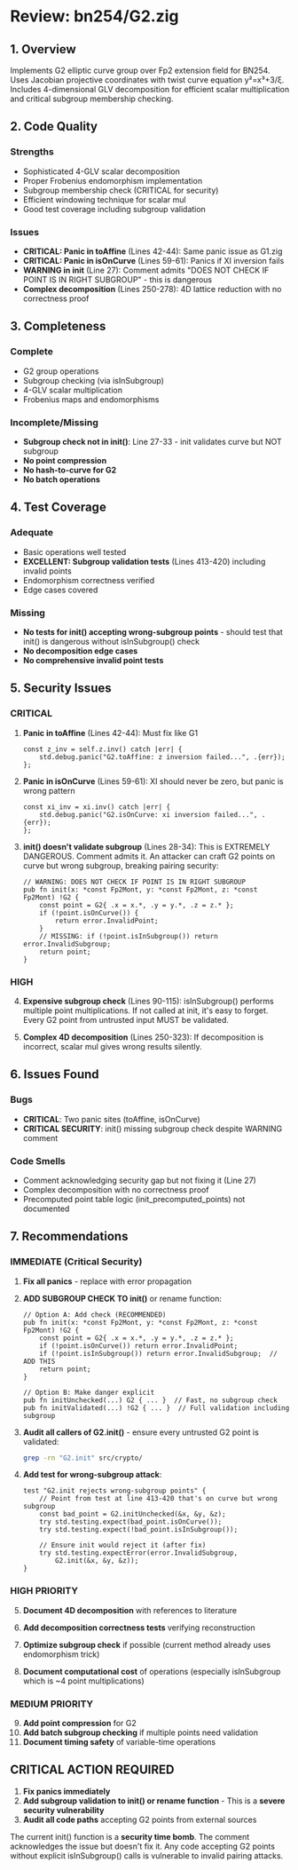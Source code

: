 # Review: bn254/G2.zig

## 1. Overview
Implements G2 elliptic curve group over Fp2 extension field for BN254. Uses Jacobian projective coordinates with twist curve equation y²=x³+3/ξ. Includes 4-dimensional GLV decomposition for efficient scalar multiplication and critical subgroup membership checking.

## 2. Code Quality

### Strengths
- Sophisticated 4-GLV scalar decomposition
- Proper Frobenius endomorphism implementation
- Subgroup membership check (CRITICAL for security)
- Efficient windowing technique for scalar mul
- Good test coverage including subgroup validation

### Issues
- **CRITICAL: Panic in toAffine** (Lines 42-44): Same panic issue as G1.zig
- **CRITICAL: Panic in isOnCurve** (Lines 59-61): Panics if XI inversion fails
- **WARNING in init** (Line 27): Comment admits "DOES NOT CHECK IF POINT IS IN RIGHT SUBGROUP" - this is dangerous
- **Complex decomposition** (Lines 250-278): 4D lattice reduction with no correctness proof

## 3. Completeness

### Complete
- G2 group operations
- Subgroup checking (via isInSubgroup)
- 4-GLV scalar multiplication
- Frobenius maps and endomorphisms

### Incomplete/Missing
- **Subgroup check not in init()**: Line 27-33 - init validates curve but NOT subgroup
- **No point compression**
- **No hash-to-curve for G2**
- **No batch operations**

## 4. Test Coverage

### Adequate
- Basic operations well tested
- **EXCELLENT: Subgroup validation tests** (Lines 413-420) including invalid points
- Endomorphism correctness verified
- Edge cases covered

### Missing
- **No tests for init() accepting wrong-subgroup points** - should test that init() is dangerous without isInSubgroup() check
- **No decomposition edge cases**
- **No comprehensive invalid point tests**

## 5. Security Issues

### CRITICAL
1. **Panic in toAffine** (Lines 42-44): Must fix like G1
   ```zig
   const z_inv = self.z.inv() catch |err| {
       std.debug.panic("G2.toAffine: z inversion failed...", .{err});
   };
   ```

2. **Panic in isOnCurve** (Lines 59-61): XI should never be zero, but panic is wrong pattern
   ```zig
   const xi_inv = xi.inv() catch |err| {
       std.debug.panic("G2.isOnCurve: xi inversion failed...", .{err});
   };
   ```

3. **init() doesn't validate subgroup** (Lines 28-34): This is EXTREMELY DANGEROUS. Comment admits it. An attacker can craft G2 points on curve but wrong subgroup, breaking pairing security:
   ```zig
   // WARNING: DOES NOT CHECK IF POINT IS IN RIGHT SUBGROUP
   pub fn init(x: *const Fp2Mont, y: *const Fp2Mont, z: *const Fp2Mont) !G2 {
       const point = G2{ .x = x.*, .y = y.*, .z = z.* };
       if (!point.isOnCurve()) {
           return error.InvalidPoint;
       }
       // MISSING: if (!point.isInSubgroup()) return error.InvalidSubgroup;
       return point;
   }
   ```

### HIGH
4. **Expensive subgroup check** (Lines 90-115): isInSubgroup() performs multiple point multiplications. If not called at init, it's easy to forget. Every G2 point from untrusted input MUST be validated.

5. **Complex 4D decomposition** (Lines 250-323): If decomposition is incorrect, scalar mul gives wrong results silently.

## 6. Issues Found

### Bugs
- **CRITICAL**: Two panic sites (toAffine, isOnCurve)
- **CRITICAL SECURITY**: init() missing subgroup check despite WARNING comment

### Code Smells
- Comment acknowledging security gap but not fixing it (Line 27)
- Complex decomposition with no correctness proof
- Precomputed point table logic (init_precomputed_points) not documented

## 7. Recommendations

### IMMEDIATE (Critical Security)
1. **Fix all panics** - replace with error propagation

2. **ADD SUBGROUP CHECK TO init()** or rename function:
   ```zig
   // Option A: Add check (RECOMMENDED)
   pub fn init(x: *const Fp2Mont, y: *const Fp2Mont, z: *const Fp2Mont) !G2 {
       const point = G2{ .x = x.*, .y = y.*, .z = z.* };
       if (!point.isOnCurve()) return error.InvalidPoint;
       if (!point.isInSubgroup()) return error.InvalidSubgroup;  // ADD THIS
       return point;
   }

   // Option B: Make danger explicit
   pub fn initUnchecked(...) G2 { ... }  // Fast, no subgroup check
   pub fn initValidated(...) !G2 { ... }  // Full validation including subgroup
   ```

3. **Audit all callers of G2.init()** - ensure every untrusted G2 point is validated:
   ```bash
   grep -rn "G2.init" src/crypto/
   ```

4. **Add test for wrong-subgroup attack**:
   ```zig
   test "G2.init rejects wrong-subgroup points" {
       // Point from test at line 413-420 that's on curve but wrong subgroup
       const bad_point = G2.initUnchecked(&x, &y, &z);
       try std.testing.expect(bad_point.isOnCurve());
       try std.testing.expect(!bad_point.isInSubgroup());

       // Ensure init would reject it (after fix)
       try std.testing.expectError(error.InvalidSubgroup,
           G2.init(&x, &y, &z));
   }
   ```

### HIGH PRIORITY
5. **Document 4D decomposition** with references to literature

6. **Add decomposition correctness tests** verifying reconstruction

7. **Optimize subgroup check** if possible (current method already uses endomorphism trick)

8. **Document computational cost** of operations (especially isInSubgroup which is ~4 point multiplications)

### MEDIUM PRIORITY
9. **Add point compression** for G2
10. **Add batch subgroup checking** if multiple points need validation
11. **Document timing safety** of variable-time operations

## CRITICAL ACTION REQUIRED
1. **Fix panics immediately**
2. **Add subgroup validation to init() or rename function** - This is a **severe security vulnerability**
3. **Audit all code paths** accepting G2 points from external sources

The current init() function is a **security time bomb**. The comment acknowledges the issue but doesn't fix it. Any code accepting G2 points without explicit isInSubgroup() calls is vulnerable to invalid pairing attacks.
